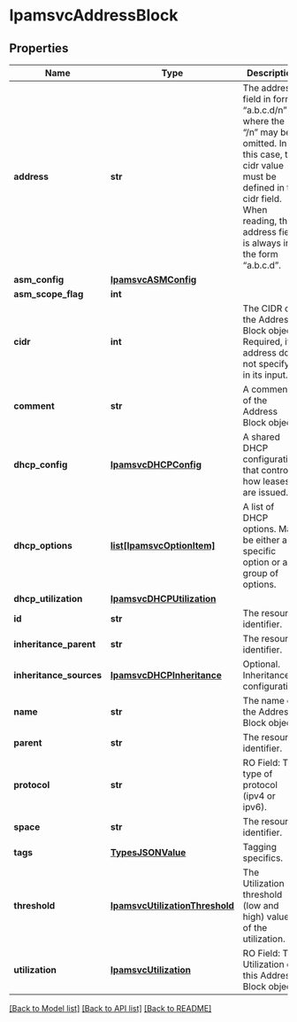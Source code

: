 # IpamsvcAddressBlock

## Properties
Name | Type | Description | Notes
------------ | ------------- | ------------- | -------------
**address** | **str** | The address field in form “a.b.c.d/n” where the “/n” may be omitted. In this case, the cidr value must be defined in the cidr field. When reading, the address field is always in the form “a.b.c.d”. | 
**asm_config** | [**IpamsvcASMConfig**](IpamsvcASMConfig.md) |  | [optional] 
**asm_scope_flag** | **int** |  | [optional] 
**cidr** | **int** | The CIDR of the Address Block object. Required, if address does not specify it in its input. | [optional] 
**comment** | **str** | A comment of the Address Block object. | [optional] 
**dhcp_config** | [**IpamsvcDHCPConfig**](IpamsvcDHCPConfig.md) | A shared DHCP configuration that controls how leases are issued. | [optional] 
**dhcp_options** | [**list[IpamsvcOptionItem]**](IpamsvcOptionItem.md) | A list of DHCP options. May be either a specific option or a group of options. | [optional] 
**dhcp_utilization** | [**IpamsvcDHCPUtilization**](IpamsvcDHCPUtilization.md) |  | [optional] 
**id** | **str** | The resource identifier. | [optional] 
**inheritance_parent** | **str** | The resource identifier. | [optional] 
**inheritance_sources** | [**IpamsvcDHCPInheritance**](IpamsvcDHCPInheritance.md) | Optional. Inheritance configuration. | [optional] 
**name** | **str** | The name of the Address Block object. | [optional] 
**parent** | **str** | The resource identifier. | [optional] 
**protocol** | **str** | RO Field: The type of protocol (ipv4 or ipv6). | [optional] 
**space** | **str** | The resource identifier. | 
**tags** | [**TypesJSONValue**](TypesJSONValue.md) | Tagging specifics. | [optional] 
**threshold** | [**IpamsvcUtilizationThreshold**](IpamsvcUtilizationThreshold.md) | The Utilization threshold (low and high) values of the utilization. | [optional] 
**utilization** | [**IpamsvcUtilization**](IpamsvcUtilization.md) | RO Field: The Utilization of this Address Block object. | [optional] 

[[Back to Model list]](../README.md#documentation-for-models) [[Back to API list]](../README.md#documentation-for-api-endpoints) [[Back to README]](../README.md)


